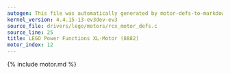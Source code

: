 ```yaml
---
autogen: This file was automatically generated by motor-defs-to-markdown.py
kernel_version: 4.4.15-13-ev3dev-ev3
source_file: drivers/lego/motors/rcx_motor_defs.c
source_line: 25
title: LEGO Power Functions XL-Motor (8882)
motor_index: 12
---
```


{% include motor.md %}
